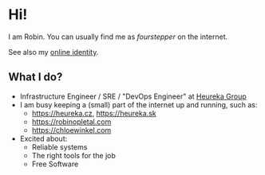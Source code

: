 # Hi!

I am Robin. You can usually find me as _fourstepper_ on the internet.

See also my [online identity](https://keyoxide.org/me%40robinopletal.com).

## What I do?

- Infrastructure Engineer / SRE / "DevOps Engineer" at [Heureka Group](https://heureka.group/cz-en/)
- I am busy keeping a (small) part of the internet up and running, such as:
  - https://heureka.cz, https://heureka.sk
  - https://robinopletal.com
  - https://chloewinkel.com
- Excited about:
  - Reliable systems
  - The right tools for the job
  - Free Software
